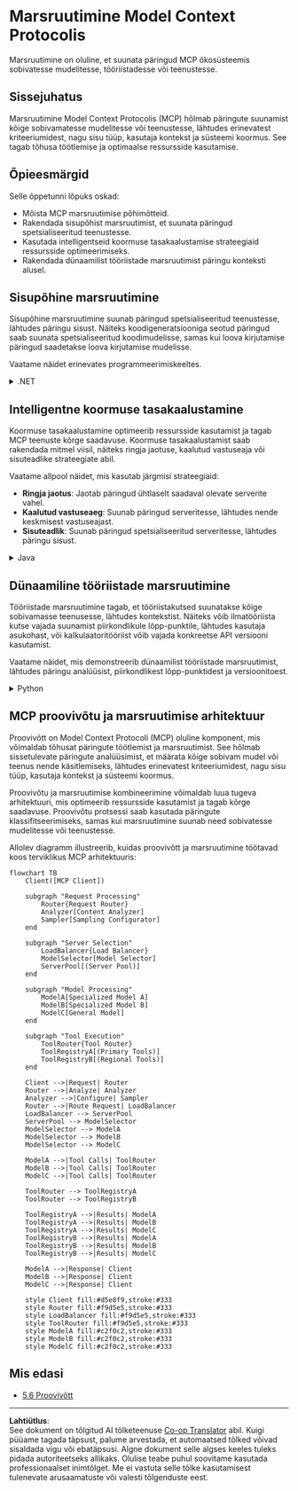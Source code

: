 <!--
CO_OP_TRANSLATOR_METADATA:
{
  "original_hash": "2f1b473818b5a6cc9a9bbf777fffa6d4",
  "translation_date": "2025-10-11T12:25:30+00:00",
  "source_file": "05-AdvancedTopics/mcp-routing/README.md",
  "language_code": "et"
}
-->
# Marsruutimine Model Context Protocolis

Marsruutimine on oluline, et suunata päringud MCP ökosüsteemis sobivatesse mudelitesse, tööriistadesse või teenustesse.

## Sissejuhatus

Marsruutimine Model Context Protocolis (MCP) hõlmab päringute suunamist kõige sobivamatesse mudelitesse või teenustesse, lähtudes erinevatest kriteeriumidest, nagu sisu tüüp, kasutaja kontekst ja süsteemi koormus. See tagab tõhusa töötlemise ja optimaalse ressursside kasutamise.

## Õpieesmärgid

Selle õppetunni lõpuks oskad:

- Mõista MCP marsruutimise põhimõtteid.
- Rakendada sisupõhist marsruutimist, et suunata päringud spetsialiseeritud teenustesse.
- Kasutada intelligentseid koormuse tasakaalustamise strateegiaid ressursside optimeerimiseks.
- Rakendada dünaamilist tööriistade marsruutimist päringu konteksti alusel.

## Sisupõhine marsruutimine

Sisupõhine marsruutimine suunab päringud spetsialiseeritud teenustesse, lähtudes päringu sisust. Näiteks koodigeneratsiooniga seotud päringud saab suunata spetsialiseeritud koodimudelisse, samas kui loova kirjutamise päringud saadetakse loova kirjutamise mudelisse.

Vaatame näidet erinevates programmeerimiskeeltes.

<details>
<summary>.NET</summary>

```csharp
// .NET Example: Content-based routing in MCP
public class ContentBasedRouter
{
    private readonly Dictionary<string, McpClient> _specializedClients;
    private readonly RoutingClassifier _classifier;
    
    public ContentBasedRouter()
    {
        // Initialize specialized clients for different domains
        _specializedClients = new Dictionary<string, McpClient>
        {
            ["code"] = new McpClient("https://code-specialized-mcp.com"),
            ["creative"] = new McpClient("https://creative-specialized-mcp.com"),
            ["scientific"] = new McpClient("https://scientific-specialized-mcp.com"),
            ["general"] = new McpClient("https://general-mcp.com")
        };
        
        // Initialize content classifier
        _classifier = new RoutingClassifier();
    }
    
    public async Task<McpResponse> RouteAndProcessAsync(string prompt, IDictionary<string, object> parameters = null)
    {
        // Classify the prompt to determine the best specialized service
        string category = await _classifier.ClassifyPromptAsync(prompt);
        
        // Get the appropriate client or fall back to general
        var client = _specializedClients.ContainsKey(category) 
            ? _specializedClients[category] 
            : _specializedClients["general"];
            
        Console.WriteLine($"Routing request to {category} specialized service");
        
        // Send request to the selected service
        return await client.SendPromptAsync(prompt, parameters);
    }
    
    // Simple classifier for routing decisions
    private class RoutingClassifier
    {
        public Task<string> ClassifyPromptAsync(string prompt)
        {
            prompt = prompt.ToLowerInvariant();
            
            if (prompt.Contains("code") || prompt.Contains("function") || 
                prompt.Contains("program") || prompt.Contains("algorithm"))
            {
                return Task.FromResult("code");
            }
            
            if (prompt.Contains("story") || prompt.Contains("creative") || 
                prompt.Contains("imagine") || prompt.Contains("design"))
            {
                return Task.FromResult("creative");
            }
            
            if (prompt.Contains("science") || prompt.Contains("research") || 
                prompt.Contains("analyze") || prompt.Contains("study"))
            {
                return Task.FromResult("scientific");
            }
            
            return Task.FromResult("general");
        }
    }
}
```

Eelnevas koodis oleme:

- Loonud `ContentBasedRouter` klassi, mis suunab päringud lähtudes päringu sisust.
- Initsialiseerinud spetsialiseeritud kliendid erinevate valdkondade jaoks (kood, loov, teaduslik, üldine).
- Rakendanud lihtsa klassifikaatori, mis määrab päringu kategooria ja suunab selle sobivasse spetsialiseeritud teenusesse.
- Kasutanud varumehhanismi, et suunata päringud üldisesse teenusesse, kui spetsialiseeritud teenus pole saadaval.
- Rakendanud asünkroonse töötlemise, et päringuid tõhusalt hallata.
- Kasutanud sõnastikku, et kaardistada sisukategooriad spetsialiseeritud MCP klientidele.
- Rakendanud lihtsa klassifikaatori, mis analüüsib päringut ja tagastab sobiva kategooria.
- Kasutanud spetsialiseeritud klienti päringu saatmiseks ja vastuse saamiseks.
- Käsitlenud juhtumeid, kus päring ei vasta ühelegi spetsialiseeritud kategooriale, suunates selle üldisesse teenusesse.

</details>

## Intelligentne koormuse tasakaalustamine

Koormuse tasakaalustamine optimeerib ressursside kasutamist ja tagab MCP teenuste kõrge saadavuse. Koormuse tasakaalustamist saab rakendada mitmel viisil, näiteks ringja jaotuse, kaalutud vastuseaja või sisuteadlike strateegiate abil.

Vaatame allpool näidet, mis kasutab järgmisi strateegiaid:

- **Ringja jaotus**: Jaotab päringud ühtlaselt saadaval olevate serverite vahel.
- **Kaalutud vastuseaeg**: Suunab päringud serveritesse, lähtudes nende keskmisest vastuseajast.
- **Sisuteadlik**: Suunab päringud spetsialiseeritud serveritesse, lähtudes päringu sisust.

<details>
<summary>Java</summary>

```java
// Java Example: Intelligent load balancing for MCP servers
public class McpLoadBalancer {
    private final List<McpServerNode> serverNodes;
    private final LoadBalancingStrategy strategy;
    
    public McpLoadBalancer(List<McpServerNode> nodes, LoadBalancingStrategy strategy) {
        this.serverNodes = new ArrayList<>(nodes);
        this.strategy = strategy;
    }
    
    public McpResponse processRequest(McpRequest request) {
        // Select the best server based on strategy
        McpServerNode selectedNode = strategy.selectNode(serverNodes, request);
        
        try {
            // Route the request to the selected node
            return selectedNode.processRequest(request);
        } catch (Exception e) {
            // Handle failure - implement retry or fallback logic
            System.err.println("Error processing request on node " + selectedNode.getId() + ": " + e.getMessage());
            
            // Mark node as potentially unhealthy
            selectedNode.recordFailure();
            
            // Try next best node as fallback
            List<McpServerNode> remainingNodes = new ArrayList<>(serverNodes);
            remainingNodes.remove(selectedNode);
            
            if (!remainingNodes.isEmpty()) {
                McpServerNode fallbackNode = strategy.selectNode(remainingNodes, request);
                return fallbackNode.processRequest(request);
            } else {
                throw new RuntimeException("All MCP server nodes failed to process the request");
            }
        }
    }
    
    // Node health check task
    public void startHealthChecks(Duration interval) {
        ScheduledExecutorService scheduler = Executors.newScheduledThreadPool(1);
        scheduler.scheduleAtFixedRate(() -> {
            for (McpServerNode node : serverNodes) {
                try {
                    boolean isHealthy = node.checkHealth();
                    System.out.println("Node " + node.getId() + " health status: " + 
                                      (isHealthy ? "HEALTHY" : "UNHEALTHY"));
                } catch (Exception e) {
                    System.err.println("Health check failed for node " + node.getId());
                    node.setHealthy(false);
                }
            }
        }, 0, interval.toMillis(), TimeUnit.MILLISECONDS);
    }
    
    // Interface for load balancing strategies
    public interface LoadBalancingStrategy {
        McpServerNode selectNode(List<McpServerNode> nodes, McpRequest request);
    }
    
    // Round-robin strategy
    public static class RoundRobinStrategy implements LoadBalancingStrategy {
        private AtomicInteger counter = new AtomicInteger(0);
        
        @Override
        public McpServerNode selectNode(List<McpServerNode> nodes, McpRequest request) {
            List<McpServerNode> healthyNodes = nodes.stream()
                .filter(McpServerNode::isHealthy)
                .collect(Collectors.toList());
            
            if (healthyNodes.isEmpty()) {
                throw new RuntimeException("No healthy nodes available");
            }
            
            int index = counter.getAndIncrement() % healthyNodes.size();
            return healthyNodes.get(index);
        }
    }
    
    // Weighted response time strategy
    public static class ResponseTimeStrategy implements LoadBalancingStrategy {
        @Override
        public McpServerNode selectNode(List<McpServerNode> nodes, McpRequest request) {
            return nodes.stream()
                .filter(McpServerNode::isHealthy)
                .min(Comparator.comparing(McpServerNode::getAverageResponseTime))
                .orElseThrow(() -> new RuntimeException("No healthy nodes available"));
        }
    }
    
    // Content-aware strategy
    public static class ContentAwareStrategy implements LoadBalancingStrategy {
        @Override
        public McpServerNode selectNode(List<McpServerNode> nodes, McpRequest request) {
            // Determine request characteristics
            boolean isCodeRequest = request.getPrompt().contains("code") || 
                                   request.getAllowedTools().contains("codeInterpreter");
            
            boolean isCreativeRequest = request.getPrompt().contains("creative") || 
                                       request.getPrompt().contains("story");
            
            // Find specialized nodes
            Optional<McpServerNode> specializedNode = nodes.stream()
                .filter(McpServerNode::isHealthy)
                .filter(node -> {
                    if (isCodeRequest && node.getSpecialization().equals("code")) {
                        return true;
                    }
                    if (isCreativeRequest && node.getSpecialization().equals("creative")) {
                        return true;
                    }
                    return false;
                })
                .findFirst();
            
            // Return specialized node or least loaded node
            return specializedNode.orElse(
                nodes.stream()
                    .filter(McpServerNode::isHealthy)
                    .min(Comparator.comparing(McpServerNode::getCurrentLoad))
                    .orElseThrow(() -> new RuntimeException("No healthy nodes available"))
            );
        }
    }
}
```

Eelnevas koodis oleme:

- Loonud `McpLoadBalancer` klassi, mis haldab MCP serveri sõlmede loendit ja suunab päringud valitud koormuse tasakaalustamise strateegia alusel.
- Rakendanud erinevaid koormuse tasakaalustamise strateegiaid: `RoundRobinStrategy`, `ResponseTimeStrategy` ja `ContentAwareStrategy`.
- Kasutanud `ScheduledExecutorService`-i, et perioodiliselt kontrollida serveri sõlmede tervist.
- Rakendanud tervisekontrolli mehhanismi, mis märgib sõlmed terveteks või mitteterveteks, lähtudes nende vastusest tervisekontrollidele.
- Käsitlenud päringute töötlemist veakäsitluse ja varumehhanismiga, et tagada kõrge saadavus.
- Kasutanud `McpServerNode` klassi, et esindada individuaalseid MCP serveri sõlmi, sealhulgas nende tervislikku seisundit, keskmist vastuseaega ja praegust koormust.
- Rakendanud `McpRequest` klassi, et kapseldada päringu üksikasjad, nagu sisend ja lubatud tööriistad.
- Kasutanud Java Streamsi, et filtreerida ja valida sõlmed, lähtudes tervislikust seisundist ja spetsialiseerumisest.

</details>

## Dünaamiline tööriistade marsruutimine

Tööriistade marsruutimine tagab, et tööriistakutsed suunatakse kõige sobivamasse teenusesse, lähtudes kontekstist. Näiteks võib ilmatööriista kutse vajada suunamist piirkondlikule lõpp-punktile, lähtudes kasutaja asukohast, või kalkulaatoritööriist võib vajada konkreetse API versiooni kasutamist.

Vaatame näidet, mis demonstreerib dünaamilist tööriistade marsruutimist, lähtudes päringu analüüsist, piirkondlikest lõpp-punktidest ja versioonitoest.

<details>
<summary>Python</summary>

```python
# Python Example: Dynamic tool routing based on request analysis
class McpToolRouter:
    def __init__(self):
        # Register available tool endpoints
        self.tool_endpoints = {
            "weatherTool": "https://weather-service.example.com/api",
            "calculatorTool": "https://calculator-service.example.com/compute",
            "databaseTool": "https://database-service.example.com/query",
            "searchTool": "https://search-service.example.com/search"
        }
        
        # Regional endpoints for global distribution
        self.regional_endpoints = {
            "us": {
                "weatherTool": "https://us-west.weather-service.example.com/api",
                "searchTool": "https://us.search-service.example.com/search"
            },
            "europe": {
                "weatherTool": "https://eu.weather-service.example.com/api",
                "searchTool": "https://eu.search-service.example.com/search"
            },
            "asia": {
                "weatherTool": "https://asia.weather-service.example.com/api",
                "searchTool": "https://asia.search-service.example.com/search"
            }
        }
        
        # Tool versioning support
        self.tool_versions = {
            "weatherTool": {
                "default": "v2",
                "v1": "https://weather-service.example.com/api/v1",
                "v2": "https://weather-service.example.com/api/v2",
                "beta": "https://weather-service.example.com/api/beta"
            }
        }
    
    async def route_tool_request(self, tool_name, parameters, user_context=None):
        """Route a tool request to the appropriate endpoint based on context"""
        endpoint = self._select_endpoint(tool_name, parameters, user_context)
        
        if not endpoint:
            raise ValueError(f"No endpoint available for tool: {tool_name}")
        
        # Perform the actual request to the selected endpoint
        return await self._execute_tool_request(endpoint, tool_name, parameters)
    
    def _select_endpoint(self, tool_name, parameters, user_context=None):
        """Select the most appropriate endpoint based on context"""
        # Base endpoint from registry
        if tool_name not in self.tool_endpoints:
            return None
            
        base_endpoint = self.tool_endpoints[tool_name]
        
        # Check if we need to use a specific tool version
        if tool_name in self.tool_versions:
            version_info = self.tool_versions[tool_name]
            
            # Use specified version or default
            requested_version = parameters.get("_version", version_info["default"])
            if requested_version in version_info:
                base_endpoint = version_info[requested_version]
        
        # Check for regional routing if user region is known
        if user_context and "region" in user_context:
            user_region = user_context["region"]
            
            if user_region in self.regional_endpoints:
                regional_tools = self.regional_endpoints[user_region]
                
                if tool_name in regional_tools:
                    # Use region-specific endpoint
                    return regional_tools[tool_name]
        
        # Check for data residency requirements
        if user_context and "data_residency" in user_context:
            # This would implement logic to ensure data remains in specified jurisdiction
            pass
        
        # Check for latency-based routing
        if user_context and "latency_sensitive" in user_context and user_context["latency_sensitive"]:
            # This would implement logic to select lowest-latency endpoint
            pass
            
        return base_endpoint
        
    async def _execute_tool_request(self, endpoint, tool_name, parameters):
        """Execute the actual tool request to the selected endpoint"""
        try:
            async with aiohttp.ClientSession() as session:
                async with session.post(
                    endpoint,
                    json={"toolName": tool_name, "parameters": parameters},
                    headers={"Content-Type": "application/json"}
                ) as response:
                    if response.status == 200:
                        result = await response.json()
                        return result
                    else:
                        error_text = await response.text()
                        raise Exception(f"Tool execution failed: {error_text}")
        except Exception as e:
            # Implement retry logic or fallback strategy
            print(f"Error executing tool {tool_name} at {endpoint}: {str(e)}")
            raise
```

Eelnevas koodis oleme:

- Loonud `McpToolRouter` klassi, mis haldab tööriistade marsruutimist, lähtudes päringu analüüsist, piirkondlikest lõpp-punktidest ja versioonitoest.
- Registreerinud saadaval olevad tööriistade lõpp-punktid ja piirkondlikud lõpp-punktid globaalseks jaotuseks.
- Rakendanud dünaamilise marsruutimise loogika, mis valib sobiva lõpp-punkti, lähtudes kasutaja kontekstist, nagu piirkond ja andmete säilitamise nõuded.
- Rakendanud tööriistade versioonitoe, mis võimaldab kasutajatel määrata, millist tööriista versiooni nad soovivad kasutada.
- Kasutanud asünkroonseid HTTP päringuid tööriistakutsete täitmiseks ja vastuste käsitlemiseks.

</details>

## MCP proovivõtu ja marsruutimise arhitektuur

Proovivõtt on Model Context Protocoli (MCP) oluline komponent, mis võimaldab tõhusat päringute töötlemist ja marsruutimist. See hõlmab sissetulevate päringute analüüsimist, et määrata kõige sobivam mudel või teenus nende käsitlemiseks, lähtudes erinevatest kriteeriumidest, nagu sisu tüüp, kasutaja kontekst ja süsteemi koormus.

Proovivõtu ja marsruutimise kombineerimine võimaldab luua tugeva arhitektuuri, mis optimeerib ressursside kasutamist ja tagab kõrge saadavuse. Proovivõtu protsessi saab kasutada päringute klassifitseerimiseks, samas kui marsruutimine suunab need sobivatesse mudelitesse või teenustesse.

Allolev diagramm illustreerib, kuidas proovivõtt ja marsruutimine töötavad koos terviklikus MCP arhitektuuris:

```mermaid
flowchart TB
    Client([MCP Client])
    
    subgraph "Request Processing"
        Router{Request Router}
        Analyzer[Content Analyzer]
        Sampler[Sampling Configurator]
    end
    
    subgraph "Server Selection"
        LoadBalancer{Load Balancer}
        ModelSelector[Model Selector]
        ServerPool[(Server Pool)]
    end
    
    subgraph "Model Processing"
        ModelA[Specialized Model A]
        ModelB[Specialized Model B]
        ModelC[General Model]
    end
    
    subgraph "Tool Execution"
        ToolRouter{Tool Router}
        ToolRegistryA[(Primary Tools)]
        ToolRegistryB[(Regional Tools)]
    end
    
    Client -->|Request| Router
    Router -->|Analyze| Analyzer
    Analyzer -->|Configure| Sampler
    Router -->|Route Request| LoadBalancer
    LoadBalancer --> ServerPool
    ServerPool --> ModelSelector
    ModelSelector --> ModelA
    ModelSelector --> ModelB
    ModelSelector --> ModelC
    
    ModelA -->|Tool Calls| ToolRouter
    ModelB -->|Tool Calls| ToolRouter
    ModelC -->|Tool Calls| ToolRouter
    
    ToolRouter --> ToolRegistryA
    ToolRouter --> ToolRegistryB
    
    ToolRegistryA -->|Results| ModelA
    ToolRegistryA -->|Results| ModelB
    ToolRegistryA -->|Results| ModelC
    ToolRegistryB -->|Results| ModelA
    ToolRegistryB -->|Results| ModelB
    ToolRegistryB -->|Results| ModelC
    
    ModelA -->|Response| Client
    ModelB -->|Response| Client
    ModelC -->|Response| Client
    
    style Client fill:#d5e8f9,stroke:#333
    style Router fill:#f9d5e5,stroke:#333
    style LoadBalancer fill:#f9d5e5,stroke:#333
    style ToolRouter fill:#f9d5e5,stroke:#333
    style ModelA fill:#c2f0c2,stroke:#333
    style ModelB fill:#c2f0c2,stroke:#333
    style ModelC fill:#c2f0c2,stroke:#333
```

## Mis edasi

- [5.6 Proovivõtt](../mcp-sampling/README.md)

---

**Lahtiütlus**:  
See dokument on tõlgitud AI tõlketeenuse [Co-op Translator](https://github.com/Azure/co-op-translator) abil. Kuigi püüame tagada täpsust, palume arvestada, et automaatsed tõlked võivad sisaldada vigu või ebatäpsusi. Algne dokument selle algses keeles tuleks pidada autoriteetseks allikaks. Olulise teabe puhul soovitame kasutada professionaalset inimtõlget. Me ei vastuta selle tõlke kasutamisest tulenevate arusaamatuste või valesti tõlgenduste eest.